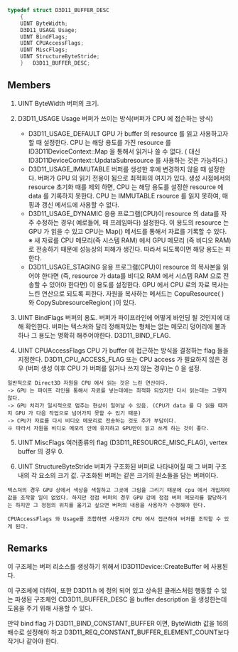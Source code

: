 ```c++
typedef struct D3D11_BUFFER_DESC
    {
    UINT ByteWidth;
    D3D11_USAGE Usage;
    UINT BindFlags;
    UINT CPUAccessFlags;
    UINT MiscFlags;
    UINT StructureByteStride;
    } 	D3D11_BUFFER_DESC;
```

## Members

1. UINT ByteWidth 
	버퍼의 크기.

2. D3D11_USAGE Usage 
	버퍼가 쓰이는 방식(버퍼가 CPU 에 접슨하는 방식)
	- D3D11_USAGE_DEFAULT
		GPU 가 buffer 의 resource 를 읽고 사용하고자 할 때 설정한다. CPU 는 해당 용도를 가진 resource 를 ID3D11DeviceContext::Map 을 통해서 읽거나 쓸 수 없다. ( 대신 ID3D11DeviceContext::UpdataSubresource 를 사용하는 것은 가능하다.)
	- D3D11_USAGE_IMMUTABLE
		버퍼를 생성한 후에 변경하지 않을 때 설정한다. 버퍼가 GPU 의 읽기 전용이 됨으로 최적화의 여지가 있다.
		생성 시점에서의 resource 초기화 때를 제외 하면, CPU 는 해당 용도를 설정한 resource 에 data 를 기록하지 못한다. CPU 는 IMMUTABLE rsource 를 읽지 못하여, 매핑과 갱신 메서드에 사용할 수 없다.
	- D3D11_USAGE_DYNAMIC
		응용 프로그램(CPU)이 resource 의 data를 자주 수정하는 경우( 예로들어, 매 프레임마다) 설정한다. 이 용도의 resource 는 GPU 가 읽을 수 있고 CPU는 Map() 메서드를 통해서 자료를 기록할 수 있다.
		※ 새 자료를 CPU 메모리(즉 시스템 RAM) 에서 GPU 메모리 (즉 비디오 RAM)로 전송하기 때문에 성능상의 피해가 생긴다. 따라서 되도록이면 해당 용도는 피한다.
	- D3D11_USAGE_STAGING
		응용 프로그램(CPU)이 resource 의 복사본을 읽어야 한다면 (즉, resource 가 data를 비디오 RAM 에서 시스템 RAM 으로 전송할 수 있어야 한다면) 이 용도를 설정한다.
		GPU 에서 CPU 로의 자료 복사는 느린 연산으로 되도록 피한다.
		자원을 복사하는 메서드는 CopuResource( ) 와 CopySubresourceRegion( )이 있다.

3. UINT BindFlags 
	버퍼의 용도. 버퍼가 파이프라인에 어떻게 바인딩 될 것인지에 대해 확인한다. 버퍼는 텍스쳐와 달리 정해져있는 형체는 없는 메모리 덩어리에 불과하나 그 용도는 명확히 해주어야한다. D3D11_BIND_FLAG.

4. UINT CPUAccessFlags 
	CPU 가 buffer 에 접근하는 방식을 결정하는 flag 들을 지정한다.
	D3D11_CPU_ACCESS_FLAG 또는 CPU access 가 필요하지 않은 경우 (버퍼 생성 이후 CPU 가 버퍼를 읽거나 쓰지 않는 경우)는 0 을 설정.

```
일반적으로 Direct3D 자원을 CPU 에서 읽는 것은 느린 연산이다.
-> GPU 는 파이프 라인을 통해서 자료를 넣는데에는 최적화 되었지만 다시 읽는데는 그렇지 않다.
-> GPU 처리가 일시적으로 멈추는 현상이 일어날 수 있음. (CPU가 data 를 다 읽을 때까지 GPU 가 다음 작업으로 넘어가지 못할 수 있기 때문)
-> CPU가 자료를 다시 비디오 메모리로 전송하는 것도 추가 부담이다.
※ 따라서 자원을 비디오 메모리 안에 유지하고 GPU만이 읽고 쓰게 하는 것이 좋다.
```

5. UINT MiscFlags 
	여러종류의 flag (D3D11_RESOURCE_MISC_FLAG), vertex buffer 의 경우 0.

6. UINT StructureByteStride 
	버퍼가 구조화된 버퍼로 나타내어질 때 그 버퍼 구조 내의 각 요소의 크기 값.
	구조화된 버퍼는 같은 크기의 원소들을 담는 버퍼이다.

```note
텍스쳐의 경우 GPU 상에서 색상을 색칠하고 그곳에 그림을 그리기 때문에 cpu 에서 개입하여 값을 조작할 일이 없었다. 하지만 정점 버퍼의 경우 GPU 강에 정점 버퍼 메모리를 할당하기는 하지만 그 정점의 위치를 옮기고 싶으면 버퍼의 내용을 사용자가 수정해야 한다.

CPUAccessFlags 와 Usage를 조합하면 사용자가 CPU 에서 접근하여 버처를 조작할 수 있게 된다.
```


## Remarks

이 구조체는 버퍼 리소스를 생성하기 위해서 ID3D11Device::CreateBuffer 에 사용된다.

이 구조체에 더하여, 또한 D3D11.h 에 정의 되어 있고 상속된 클래스처럼 행동할 수 있는 파생된 구조체인 CD3D11_BUFFER_DESC 을 buffer description 을 생성한는데 도움을 주기 위해 사용할 수 있다.

만약  bind flag 가 D3D11_BIND_CONSTANT_BUFFER 이면, ByteWidth 값을 16의 배수로 설정해야 하고 D3D11_REQ_CONSTANT_BUFFER_ELEMENT_COUNT보다 작거나 같아야 한다.

